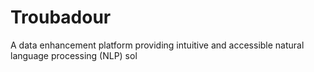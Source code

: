 # Troubadour
A data enhancement platform providing intuitive and accessible natural language processing (NLP) sol
